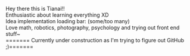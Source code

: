 Hey there this is Tianai!!  
Enthusiastic about learning everything XD  
Idea implementation loading bar: (some/too many)  
Love math, robotics, photography, psychology and trying out front end stuff~  
======= Currently under construction as I'm trying to figure out GitHub ;)=======

<!---
TianaiLiu/TianaiLiu is a ✨ special ✨ repository because its `README.md` (this file) appears on your GitHub profile.
You can click the Preview link to take a look at your changes.
--->
